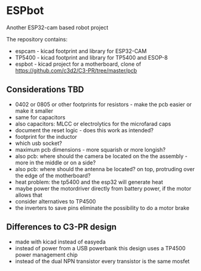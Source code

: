 # ESPbot
Another ESP32-cam based robot project

The repository contains:

* espcam - kicad footprint and library for ESP32-CAM
* TP5400 - kicad footprint and library for TP5400 and ESOP-8
* espbot - kicad project for a motherboard, clone of https://github.com/c3d2/C3-PR/tree/master/pcb



## Considerations TBD

* 0402 or 0805 or other footprints for resistors - make the pcb easier or make it smaller
* same for capacitors
* also capacitors: MLCC or electrolytics for the microfarad caps
* document the reset logic - does this work as intended?
* footprint for the inductor
* which usb socket?
* maximum pcb dimensions - more squarish or more longish?
* also pcb: where should the camera be located on the the assembly - more in the middle or on a side?
* also pcb: where should the antenna be located? on top, protruding over the edge of the motherboard?
* heat problem: the tp5400 and the esp32 will generate heat
* maybe power the motordriver directly from battery power, if the motor allows that
* consider alternatives to TP4500
* the inverters to save pins eliminate the possibility to do a motor brake

## Differences to C3-PR design

* made with kicad instead of easyeda
* instead of power from a USB powerbank this design uses a TP4500 power management chip
* instead of the dual NPN transistor every transistor is the same mosfet
